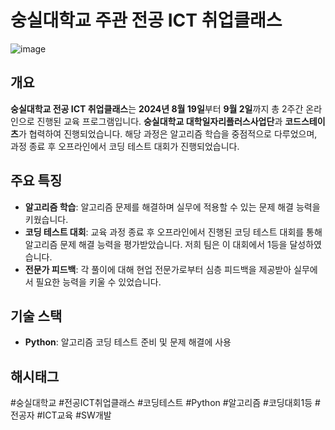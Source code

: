 # **숭실대학교 주관 전공 ICT 취업클래스**

![image](https://github.com/user-attachments/assets/32c45379-9f6b-4fc6-8c0c-2ecc989b3a09)


## 개요
**숭실대학교 전공 ICT 취업클래스**는 **2024년 8월 19일**부터 **9월 2일**까지 총 2주간 온라인으로 진행된 교육 프로그램입니다. 
**숭실대학교 대학일자리플러스사업단**과 **코드스테이츠**가 협력하여 진행되었습니다.
해당 과정은 알고리즘 학습을 중점적으로 다루었으며, 과정 종료 후 오프라인에서 코딩 테스트 대회가 진행되었습니다.



## 주요 특징
- **알고리즘 학습**: 알고리즘 문제를 해결하며 실무에 적용할 수 있는 문제 해결 능력을 키웠습니다.
- **코딩 테스트 대회**: 교육 과정 종료 후 오프라인에서 진행된 코딩 테스트 대회를 통해 알고리즘 문제 해결 능력을 평가받았습니다. 저희 팀은 이 대회에서 1등을 달성하였습니다.
- **전문가 피드백**: 각 풀이에 대해 현업 전문가로부터 심층 피드백을 제공받아 실무에서 필요한 능력을 키울 수 있었습니다.

## 기술 스택
- **Python**: 알고리즘 코딩 테스트 준비 및 문제 해결에 사용

## 해시태그
#숭실대학교 #전공ICT취업클래스 #코딩테스트 #Python #알고리즘 #코딩대회1등 #전공자 #ICT교육 #SW개발
